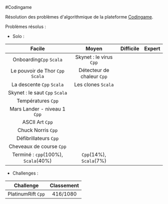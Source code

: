 #Codingame

Résolution des problèmes d'algorithmique de la plateforme [Codingame](http://www.codingame.com/).

Problèmes résolus :
- Solo :

| Facile | Moyen | Difficile | Expert
| :---: | :---: | :---: | :---: |
Onboarding`Cpp` `Scala` | Skynet : le virus `Cpp` ||
Le pouvoir de Thor `Cpp` `Scala` | Détecteur de chaleur `Cpp` ||
La descente `Cpp` `Scala` | Les clones `Scala`||
Skynet : le saut `Cpp` `Scala` |||
Températures `Cpp` |||
Mars Lander - niveau 1 `Cpp` |||
ASCII Art `Cpp` |||
Chuck Norris `Cpp` |||
Défibrillateurs `Cpp` |||
Cheveaux de course `Cpp` |||
Terminé : `cpp`(100%), `Scala`(40%) | `Cpp`(14%), `Scala`(7%) ||


- Challenges :

Challenge | Classement
| :---: | :---:|
PlatinumRift `Cpp` | 416/1080
